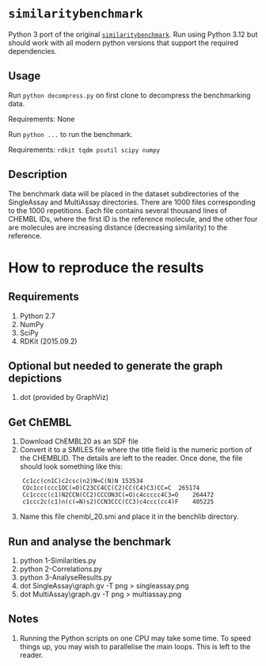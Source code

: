 # `similaritybenchmark`

Python 3 port of the original [`similaritybenchmark`](https://github.com/nextmovesoftware/similaritybenchmark).
Run using Python 3.12 but should work with all modern python versions that support the required dependencies.

## Usage

Run `python decompress.py` on first clone to decompress the benchmarking data.

Requirements: None

Run `python ...` to run the benchmark.

Requirements: `rdkit tqdm psutil scipy numpy`

Description
-----------
The benchmark data will be placed in the dataset subdirectories of the
SingleAssay and MultiAssay directories. There are 1000 files corresponding
to the 1000 repetitions. Each file contains several thousand lines of
CHEMBL IDs, where the first ID is the reference molecule, and the other
four are molecules are increasing distance (decreasing similarity) to the
reference.

How to reproduce the results
============================

Requirements
------------
1. Python 2.7
2. NumPy
3. SciPy
4. RDKit (2015.09.2)

Optional but needed to generate the graph depictions
----------------------------------------------------
1. dot (provided by GraphViz)

Get ChEMBL
----------
1. Download ChEMBL20 as an SDF file
2. Convert it to a SMILES file where the title field is the numeric portion of
   the CHEMBLID. The details are left to the reader. Once done, the file should
   look something like this:
```
    Cc1cc(cn1C)c2csc(n2)N=C(N)N	153534
    COc1cc(ccc1OC(=O)C23CC4CC(C2)CC(C4)C3)CC=C	265174
    Cc1cccc(c1)N2CCN(CC2)CCCON3C(=O)c4ccccc4C3=O	264472
    c1ccc2c(c1)n(c(=N)s2)CCN3CCC(CC3)c4ccc(cc4)F	405225
```

3. Name this file chembl_20.smi and place it in the benchlib directory.

Run and analyse the benchmark
-----------------------------
1. python 1-Similarities.py
2. python 2-Correlations.py
3. python 3-AnalyseResults.py
4. dot SingleAssay\graph.gv -T png > singleassay.png
5. dot MultiAssay\graph.gv -T png > multiassay.png

Notes
-----
1. Running the Python scripts on one CPU may take some time. To speed things up,
   you may wish to parallelise the main loops. This is left to the reader.
